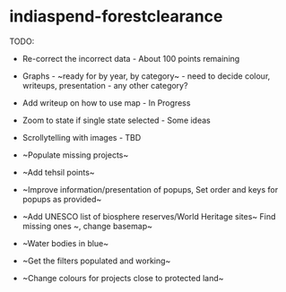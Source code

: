 # indiaspend-forestclearance

TODO: 

- Re-correct the incorrect data - About 100 points remaining
- Graphs - ~ready for by year, by category~ - need to decide colour, writeups, presentation - any other category?
- Add writeup on how to use map - In Progress
- Zoom to state if single state selected - Some ideas
- Scrollytelling with images - TBD

- ~Populate missing projects~
- ~Add tehsil points~ 
- ~Improve information/presentation of popups, Set order and keys for popups as provided~
- ~Add UNESCO list of biosphere reserves/World Heritage sites~ Find missing ones ~, change basemap~
- ~Water bodies in blue~
- ~Get the filters populated and working~
- ~Change colours for projects close to protected land~
